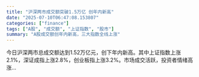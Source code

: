 ```yaml
---
title: "沪深两市成交额突破1.5万亿 创年内新高"
date: "2025-07-10T06:47:08.153807"
categories: ["finance"]
tags: ["A股", "成交额", "上证指数", "股市"]
summary: "A股成交额创年内新高，三大指数全线上涨"
---
```


今日沪深两市总成交额达到1.52万亿元，创下年内新高。其中上证指数上涨2.1%，深证成指上涨2.8%，创业板指上涨3.2%。市场成交活跃，投资者情绪高涨...